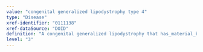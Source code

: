 ```yaml
---
value: "congenital generalized lipodystrophy type 4"
type: "Disease"
xref-identifier: "0111138"
xref-dataSource: "DOID"
definition: "A congenital generalized lipodystrophy that has_material_basis_in an autosomal recessive mutation of CAVIN1 on chromosome 17q21.2."
level: "3"
---
```

